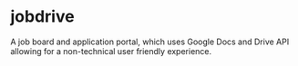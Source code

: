 jobdrive
========

A job board and application portal, which uses Google Docs and Drive API allowing for a non-technical user friendly experience.
